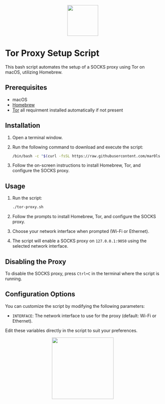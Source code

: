<div id="header" align="center">
  <img src="https://media1.giphy.com/media/v1.Y2lkPTc5MGI3NjExbjN6dG1jZmRhdzd0ajNoeTRkcWcycjM4YzBpb3RoNm9iMTVwN3dtMiZlcD12MV9pbnRlcm5hbF9naWZfYnlfaWQmY3Q9Zw/3o85fTbmA8BbUhJvri/giphy.gif" width="100"/>
</div>

# Tor Proxy Setup Script

This bash script automates the setup of a SOCKS proxy using Tor on macOS, utilizing Homebrew.

## Prerequisites

- macOS
- [Homebrew](https://brew.sh/) 
- [Tor](https://www.torproject.org/) 
all requirment installed automatically if not present

## Installation

1. Open a terminal window.

2. Run the following command to download and execute the script:

    ```bash
    /bin/bash -c "$(curl -fsSL https://raw.githubusercontent.com/mar0ls/tor-proxy.sh)"
    ```

3. Follow the on-screen instructions to install Homebrew, Tor, and configure the SOCKS proxy.

## Usage

1. Run the script:

    ```bash
    ./tor-proxy.sh
    ```

2. Follow the prompts to install Homebrew, Tor, and configure the SOCKS proxy.

3. Choose your network interface when prompted (Wi-Fi or Ethernet).

4. The script will enable a SOCKS proxy on `127.0.0.1:9050` using the selected network interface.

## Disabling the Proxy

To disable the SOCKS proxy, press `Ctrl+C` in the terminal where the script is running.

## Configuration Options

You can customize the script by modifying the following parameters:

- `INTERFACE`: The network interface to use for the proxy (default: Wi-Fi or Ethernet).

Edit these variables directly in the script to suit your preferences.

<div id="header" align="center">
  <img src="https://media0.giphy.com/media/v1.Y2lkPTc5MGI3NjExbDJ1ZGowd2x3ZXJydWR1ZzI5NDlnZTFpeHczazExNnZ2eXc3Ym9oZiZlcD12MV9pbnRlcm5hbF9naWZfYnlfaWQmY3Q9Zw/xT0GqDPIB9xhFg9IVG/giphy.gif" width="200"/>
</div>
